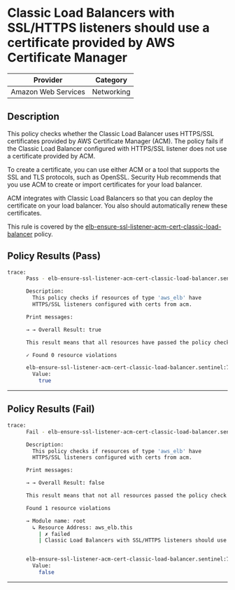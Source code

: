 # Classic Load Balancers with SSL/HTTPS listeners should use a certificate provided by AWS Certificate Manager

| Provider            | Category     |
|---------------------|--------------|
| Amazon Web Services | Networking   |

## Description

This policy checks whether the Classic Load Balancer uses HTTPS/SSL certificates provided by AWS Certificate Manager (ACM). The policy fails if the Classic Load Balancer configured with HTTPS/SSL listener does not use a certificate provided by ACM.

To create a certificate, you can use either ACM or a tool that supports the SSL and TLS protocols, such as OpenSSL. Security Hub recommends that you use ACM to create or import certificates for your load balancer.

ACM integrates with Classic Load Balancers so that you can deploy the certificate on your load balancer. You also should automatically renew these certificates.

This rule is covered by the [elb-ensure-ssl-listener-acm-cert-classic-load-balancer](https://github.com/hashicorp/policy-library-FSBP-Policy-Set-for-AWS-Terraform/blob/main/policies/elb/elb-ensure-ssl-listener-acm-cert-classic-load-balancer.sentinel) policy.

## Policy Results (Pass)
```bash
trace:
      Pass - elb-ensure-ssl-listener-acm-cert-classic-load-balancer.sentinel

      Description:
        This policy checks if resources of type 'aws_elb' have
        HTTPS/SSL listeners configured with certs from acm.

      Print messages:

      → → Overall Result: true

      This result means that all resources have passed the policy check for the policy elb-ensure-ssl-listener-acm-cert-classic-load-balancer.

      ✓ Found 0 resource violations

      elb-ensure-ssl-listener-acm-cert-classic-load-balancer.sentinel:70:1 - Rule "main"
        Value:
          true
```

---

## Policy Results (Fail)
```bash
trace:
      Fail - elb-ensure-ssl-listener-acm-cert-classic-load-balancer.sentinel

      Description:
        This policy checks if resources of type 'aws_elb' have
        HTTPS/SSL listeners configured with certs from acm.

      Print messages:

      → → Overall Result: false

      This result means that not all resources passed the policy check and the protected behavior is not allowed for the policy elb-ensure-ssl-listener-acm-cert-classic-load-balancer.

      Found 1 resource violations

      → Module name: root
        ↳ Resource Address: aws_elb.this
          | ✗ failed
          | Classic Load Balancers with SSL/HTTPS listeners should use a certificate provided by AWS Certificate Manager. Refer to https://docs.aws.amazon.com/securityhub/latest/userguide/elb-controls.html#elb-2 for more details.


      elb-ensure-ssl-listener-acm-cert-classic-load-balancer.sentinel:71:1 - Rule "main"
        Value:
          false
```

---
